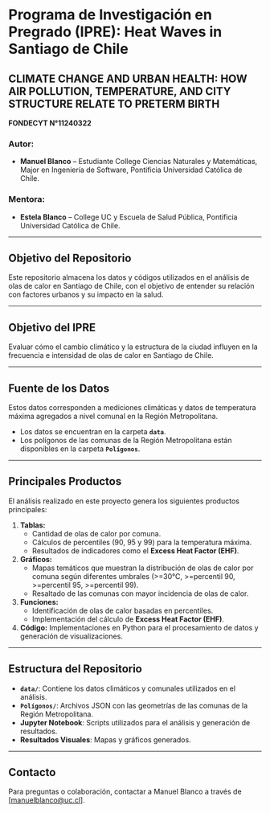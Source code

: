 # Programa de Investigación en Pregrado (IPRE): Heat Waves in Santiago de Chile

## CLIMATE CHANGE AND URBAN HEALTH: HOW AIR POLLUTION, TEMPERATURE, AND CITY STRUCTURE RELATE TO PRETERM BIRTH
**FONDECYT N°11240322**

### Autor:
- **Manuel Blanco** – Estudiante College Ciencias Naturales y Matemáticas, Major en Ingeniería de Software, Pontificia Universidad Católica de Chile.

### Mentora:
- **Estela Blanco** – College UC y Escuela de Salud Pública, Pontificia Universidad Católica de Chile.

---

## Objetivo del Repositorio
Este repositorio almacena los datos y códigos utilizados en el análisis de olas de calor en Santiago de Chile, con el objetivo de entender su relación con factores urbanos y su impacto en la salud.

---

## Objetivo del IPRE
Evaluar cómo el cambio climático y la estructura de la ciudad influyen en la frecuencia e intensidad de olas de calor en Santiago de Chile.

---

## Fuente de los Datos
Estos datos corresponden a mediciones climáticas y datos de temperatura máxima agregados a nivel comunal en la Región Metropolitana.
- Los datos se encuentran en la carpeta **`data`**.
- Los polígonos de las comunas de la Región Metropolitana están disponibles en la carpeta **`Polígonos`**.

---

## Principales Productos
El análisis realizado en este proyecto genera los siguientes productos principales:
1. **Tablas:**
   - Cantidad de olas de calor por comuna.
   - Cálculos de percentiles (90, 95 y 99) para la temperatura máxima.
   - Resultados de indicadores como el **Excess Heat Factor (EHF)**.
2. **Gráficos:**
   - Mapas temáticos que muestran la distribución de olas de calor por comuna según diferentes umbrales (>=30°C, >=percentil 90, >=percentil 95, >=percentil 99).
   - Resaltado de las comunas con mayor incidencia de olas de calor.
3. **Funciones:**
   - Identificación de olas de calor basadas en percentiles.
   - Implementación del cálculo de **Excess Heat Factor (EHF)**.
4. **Código:** Implementaciones en Python para el procesamiento de datos y generación de visualizaciones.

---

## Estructura del Repositorio
- **`data/`**: Contiene los datos climáticos y comunales utilizados en el análisis.
- **`Polígonos/`**: Archivos JSON con las geometrías de las comunas de la Región Metropolitana.
- **Jupyter Notebook**: Scripts utilizados para el análisis y generación de resultados.
- **Resultados Visuales**: Mapas y gráficos generados.

---

## Contacto
Para preguntas o colaboración, contactar a Manuel Blanco a través de [manuelblanco@uc.cl].
